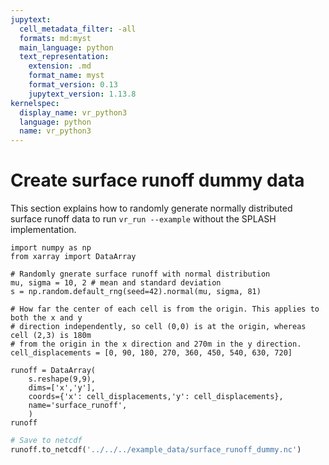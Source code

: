 ```yaml
---
jupytext:
  cell_metadata_filter: -all
  formats: md:myst
  main_language: python
  text_representation:
    extension: .md
    format_name: myst
    format_version: 0.13
    jupytext_version: 1.13.8
kernelspec:
  display_name: vr_python3
  language: python
  name: vr_python3
---
```


# Create surface runoff dummy data

This section explains how to randomly generate normally distributed surface runoff data
to run `vr_run --example` without the SPLASH implementation.

```{code-cell} ipython3
import numpy as np
from xarray import DataArray

# Randomly gnerate surface runoff with normal distribution
mu, sigma = 10, 2 # mean and standard deviation
s = np.random.default_rng(seed=42).normal(mu, sigma, 81)

# How far the center of each cell is from the origin. This applies to both the x and y
# direction independently, so cell (0,0) is at the origin, whereas cell (2,3) is 180m
# from the origin in the x direction and 270m in the y direction.
cell_displacements = [0, 90, 180, 270, 360, 450, 540, 630, 720]

runoff = DataArray(
    s.reshape(9,9),
    dims=['x','y'],
    coords={'x': cell_displacements,'y': cell_displacements},
    name='surface_runoff',
    )
runoff
```

``` python
# Save to netcdf
runoff.to_netcdf('../../../example_data/surface_runoff_dummy.nc')
```
